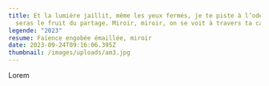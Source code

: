 ```yaml
---
title: Et la lumière jaillit, même les yeux fermés, je te piste à l’odeur, tu
  seras le fruit du partage. Miroir, miroir, on se voit à travers ta carcasse
legende: "2023"
resume: Faïence engobée émaillée, miroir
date: 2023-09-24T09:16:06.395Z
thumbnail: /images/uploads/am3.jpg
---
```

L﻿orem